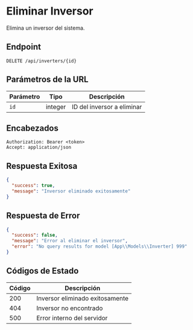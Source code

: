 # Eliminar Inversor

Elimina un inversor del sistema.

## Endpoint

```http
DELETE /api/inverters/{id}
```

## Parámetros de la URL

| Parámetro | Tipo | Descripción |
|-----------|------|-------------|
| `id` | integer | ID del inversor a eliminar |

## Encabezados

```http
Authorization: Bearer <token>
Accept: application/json
```

## Respuesta Exitosa

```json
{
  "success": true,
  "message": "Inversor eliminado exitosamente"
}
```

## Respuesta de Error

```json
{
  "success": false,
  "message": "Error al eliminar el inversor",
  "error": "No query results for model [App\\Models\\Inverter] 999"
}
```

## Códigos de Estado

| Código | Descripción |
|--------|-------------|
| 200 | Inversor eliminado exitosamente |
| 404 | Inversor no encontrado |
| 500 | Error interno del servidor |
